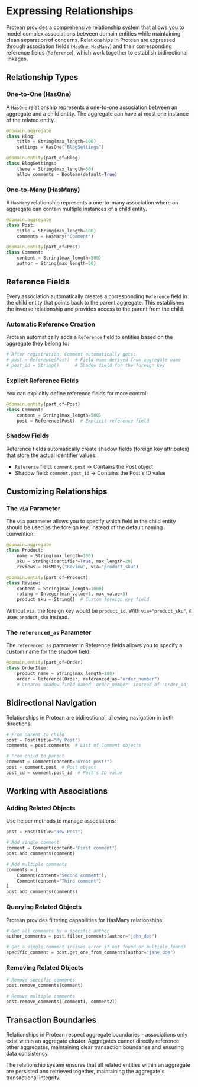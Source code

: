 # Expressing Relationships

Protean provides a comprehensive relationship system that allows you to model complex associations between domain entities while maintaining clean separation of concerns. Relationships in Protean are expressed through association fields (`HasOne`, `HasMany`) and their corresponding reference fields (`Reference`), which work together to establish bidirectional linkages.

## Relationship Types

### One-to-One (HasOne)

A `HasOne` relationship represents a one-to-one association between an aggregate and a child entity. The aggregate can have at most one instance of the related entity.

```python
@domain.aggregate
class Blog:
    title = String(max_length=100)
    settings = HasOne("BlogSettings")

@domain.entity(part_of=Blog)
class BlogSettings:
    theme = String(max_length=50)
    allow_comments = Boolean(default=True)
```

### One-to-Many (HasMany)

A `HasMany` relationship represents a one-to-many association where an aggregate can contain multiple instances of a child entity.

```python
@domain.aggregate
class Post:
    title = String(max_length=100)
    comments = HasMany("Comment")

@domain.entity(part_of=Post)
class Comment:
    content = String(max_length=500)
    author = String(max_length=50)
```

## Reference Fields

Every association automatically creates a corresponding `Reference` field in the child entity that points back to the parent aggregate. This establishes the inverse relationship and provides access to the parent from the child.

### Automatic Reference Creation

Protean automatically adds a `Reference` field to entities based on the aggregate they belong to:

```python
# After registration, Comment automatically gets:
# post = Reference(Post)  # Field name derived from aggregate name
# post_id = String()      # Shadow field for the foreign key
```

### Explicit Reference Fields

You can explicitly define reference fields for more control:

```python
@domain.entity(part_of=Post)
class Comment:
    content = String(max_length=500)
    post = Reference(Post)  # Explicit reference field
```

### Shadow Fields

Reference fields automatically create shadow fields (foreign key attributes) that store the actual identifier values:

- `Reference` field: `comment.post` → Contains the Post object
- Shadow field: `comment.post_id` → Contains the Post's ID value

## Customizing Relationships

### The `via` Parameter

The `via` parameter allows you to specify which field in the child entity should be used as the foreign key, instead of the default naming convention:

```python
@domain.aggregate
class Product:
    name = String(max_length=100)
    sku = String(identifier=True, max_length=20)
    reviews = HasMany("Review", via="product_sku")

@domain.entity(part_of=Product)
class Review:
    content = String(max_length=1000)
    rating = Integer(min_value=1, max_value=5)
    product_sku = String()  # Custom foreign key field
```

Without `via`, the foreign key would be `product_id`. With `via="product_sku"`, it uses `product_sku` instead.

### The `referenced_as` Parameter

The `referenced_as` parameter in Reference fields allows you to specify a custom name for the shadow field:

```python
@domain.entity(part_of=Order)
class OrderItem:
    product_name = String(max_length=100)
    order = Reference(Order, referenced_as="order_number")
    # Creates shadow field named 'order_number' instead of 'order_id'
```

## Bidirectional Navigation

Relationships in Protean are bidirectional, allowing navigation in both directions:

```python
# From parent to child
post = Post(title="My Post")
comments = post.comments  # List of Comment objects

# From child to parent  
comment = Comment(content="Great post!")
post = comment.post  # Post object
post_id = comment.post_id  # Post's ID value
```

## Working with Associations

### Adding Related Objects

Use helper methods to manage associations:

```python
post = Post(title="New Post")

# Add single comment
comment = Comment(content="First comment")
post.add_comments(comment)

# Add multiple comments
comments = [
    Comment(content="Second comment"),
    Comment(content="Third comment")
]
post.add_comments(comments)
```

### Querying Related Objects

Protean provides filtering capabilities for HasMany relationships:

```python
# Get all comments by a specific author
author_comments = post.filter_comments(author="john_doe")

# Get a single comment (raises error if not found or multiple found)
specific_comment = post.get_one_from_comments(author="jane_doe")
```

### Removing Related Objects

```python
# Remove specific comments
post.remove_comments(comment)

# Remove multiple comments
post.remove_comments([comment1, comment2])
```

## Transaction Boundaries

Relationships in Protean respect aggregate boundaries - associations only exist within an aggregate cluster. Aggregates cannot directly reference other aggregates, maintaining clear transaction boundaries and ensuring data consistency.

The relationship system ensures that all related entities within an aggregate are persisted and retrieved together, maintaining the aggregate's transactional integrity.